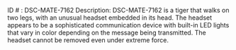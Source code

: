 ID # : DSC-MATE-7162
Description: DSC-MATE-7162 is a tiger that walks on two legs, with an unusual headset embedded in its head. The headset appears to be a sophisticated communication device with built-in LED lights that vary in color depending on the message being transmitted. The headset cannot be removed even under extreme force.